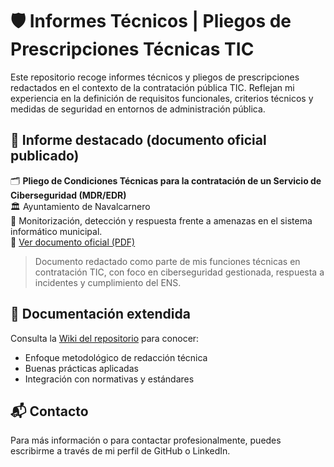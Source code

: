 # 🛡️ Informes Técnicos | Pliegos de Prescripciones Técnicas TIC

Este repositorio recoge informes técnicos y pliegos de prescripciones redactados en el contexto de la contratación pública TIC. Reflejan mi experiencia en la definición de requisitos funcionales, criterios técnicos y medidas de seguridad en entornos de administración pública.

## 📄 Informe destacado (documento oficial publicado)

🗂 **Pliego de Condiciones Técnicas para la contratación de un Servicio de Ciberseguridad (MDR/EDR)**  
🏛️ Ayuntamiento de Navalcarnero  
🎯 Monitorización, detección y respuesta frente a amenazas en el sistema informático municipal.  
🔗 [Ver documento oficial (PDF)](https://contrataciondelestado.es/FileSystem/servlet/GetDocumentByIdServlet?DocumentIdParam=Yxue92Q4V85%2Bu07eiqQF/aPIKZQYFY%2BdBS%2BC8XgUYvVamWhgA2380hsEvgTlqj4YPYb4JjpruR7E/reQeWQswOnjPmwaIbvaxOjgFbsCF/dJOVDbGCDM%2BMigrvuVS7Rv&cifrado=QUC1GjXXSiLkydRHJBmbpw%3D%3D)

> Documento redactado como parte de mis funciones técnicas en contratación TIC, con foco en ciberseguridad gestionada, respuesta a incidentes y cumplimiento del ENS.

## 📘 Documentación extendida

Consulta la [Wiki del repositorio](https://github.com/panzzett/Informes_Tecnicos_y_PPTS/wiki) para conocer:
- Enfoque metodológico de redacción técnica
- Buenas prácticas aplicadas
- Integración con normativas y estándares

## 📬 Contacto

Para más información o para contactar profesionalmente, puedes escribirme a través de mi perfil de GitHub o LinkedIn.
